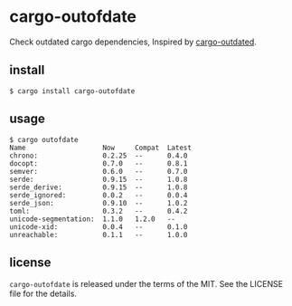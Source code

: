 # cargo-outofdate

Check outdated cargo dependencies, Inspired by [cargo-outdated](https://github.com/kbknapp/cargo-outdated).

## install

```
$ cargo install cargo-outofdate
```

## usage

```
$ cargo outofdate
Name                   Now     Compat  Latest
chrono:                0.2.25  --      0.4.0
docopt:                0.7.0   --      0.8.1
semver:                0.6.0   --      0.7.0
serde:                 0.9.15  --      1.0.8
serde_derive:          0.9.15  --      1.0.8
serde_ignored:         0.0.2   --      0.0.4
serde_json:            0.9.10  --      1.0.2
toml:                  0.3.2   --      0.4.2
unicode-segmentation:  1.1.0   1.2.0   --
unicode-xid:           0.0.4   --      0.1.0
unreachable:           0.1.1   --      1.0.0
```

## license

`cargo-outofdate` is released under the terms of the MIT. See the LICENSE file for the details.
